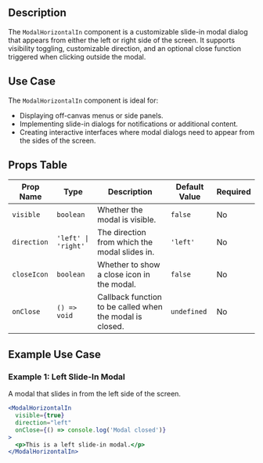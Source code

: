 ## Description
The `ModalHorizontalIn` component is a customizable slide-in modal dialog that appears from either the left or right side of the screen. It supports visibility toggling, customizable direction, and an optional close function triggered when clicking outside the modal.

## Use Case
The `ModalHorizontalIn` component is ideal for:
- Displaying off-canvas menus or side panels.
- Implementing slide-in dialogs for notifications or additional content.
- Creating interactive interfaces where modal dialogs need to appear from the sides of the screen.

## Props Table

| Prop Name    | Type                                      | Description                                                        | Default Value | Required |
|--------------|-------------------------------------------|--------------------------------------------------------------------|---------------|----------|
| `visible`    | `boolean`                                 | Whether the modal is visible.                                      | `false`       | No       |
| `direction`  | `'left' \| 'right'`                       | The direction from which the modal slides in.                      | `'left'`      | No       |
| `closeIcon`  | `boolean`                                 | Whether to show a close icon in the modal.                         | `false`       | No       |
| `onClose`    | `() => void`                              | Callback function to be called when the modal is closed.           | `undefined`   | No       |

## Example Use Case

### Example 1: Left Slide-In Modal
A modal that slides in from the left side of the screen.
```jsx
<ModalHorizontalIn
  visible={true}
  direction="left"
  onClose={() => console.log('Modal closed')}
>
  <p>This is a left slide-in modal.</p>
</ModalHorizontalIn>
